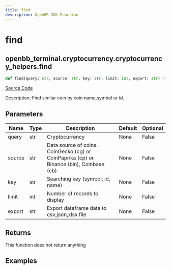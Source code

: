 ```yaml
---
title: find
description: OpenBB SDK Function
---
```


# find

## openbb_terminal.cryptocurrency.cryptocurrency_helpers.find

```python title='openbb_terminal/cryptocurrency/cryptocurrency_helpers.py'
def find(query: str, source: str, key: str, limit: int, export: str) -> None
```
[Source Code](https://github.com/OpenBB-finance/OpenBBTerminal/tree/main/openbb_terminal/cryptocurrency/cryptocurrency_helpers.py#L997)

Description: Find similar coin by coin name,symbol or id.

## Parameters

| Name | Type | Description | Default | Optional |
| ---- | ---- | ----------- | ------- | -------- |
| query | str | Cryptocurrency | None | False |
| source | str | Data source of coins.  CoinGecko (cg) or CoinPaprika (cp) or Binance (bin), Coinbase (cb) | None | False |
| key | str | Searching key (symbol, id, name) | None | False |
| limit | int | Number of records to display | None | False |
| export | str | Export dataframe data to csv,json,xlsx file | None | False |

## Returns

This function does not return anything

## Examples

